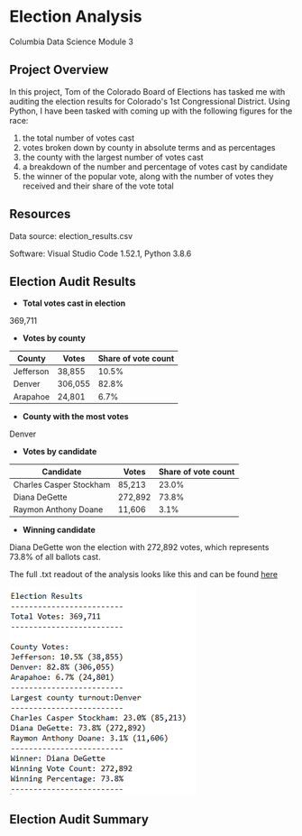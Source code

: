 # Election Analysis
Columbia Data Science Module 3

## Project Overview
In this project, Tom of the Colorado Board of Elections has tasked me with auditing the election results for Colorado's 1st Congressional District. Using Python, I have been tasked with coming up with the following figures for the race: 
1) the total number of votes cast
2) votes broken down by county in absolute terms and as percentages
3) the county with the largest number of votes cast
4) a breakdown of the number and percentage of votes cast by candidate
5) the winner of the popular vote, along with the number of votes they received and their share of the vote total

## Resources
Data source: election_results.csv

Software: Visual Studio Code 1.52.1, Python 3.8.6

## Election Audit Results
* **Total votes cast in election**

369,711

* **Votes by county**

|County|Votes|Share of vote count|
|------|-----|-------------------|
|Jefferson|38,855|10.5%|
|Denver|306,055|82.8%|
|Arapahoe|24,801|6.7%|

* **County with the most votes**

Denver

* **Votes by candidate**

|Candidate|Votes|Share of vote count|
|---------|-----|-------------------|
|Charles Casper Stockham|85,213|23.0%|
|Diana DeGette|272,892|73.8%|
|Raymon Anthony Doane|11,606|3.1%|

* **Winning candidate**

Diana DeGette won the election with 272,892 votes, which represents 73.8% of all ballots cast. 

The full .txt readout of the analysis looks like this and can be found [here](:https://github.com/perryabdulkadir/Election-Analysis/blob/main/Resources/election_results_printout.PNG)

![election_results_printout](Resources/election_results_printout.png)


## Election Audit Summary
